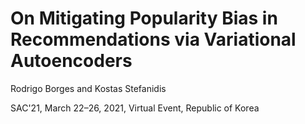 # On Mitigating Popularity Bias in Recommendations via Variational Autoencoders

Rodrigo Borges and Kostas Stefanidis

SAC'21, March 22–26, 2021, Virtual Event, Republic of Korea
